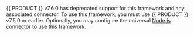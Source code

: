 <Callout type="warning">

{{ PRODUCT }} v7.6.0 has deprecated support for this framework and any associated connector. To use this framework, you must use {{ PRODUCT }} v7.5.0 or earlier. Optionally, you may configure the universal [Node.js connector](/guides/sites_frameworks/getting_started/nodejs_connector) to use this framework.

</Callout>
